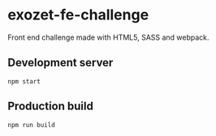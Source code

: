 # exozet-fe-challenge
Front end challenge made with HTML5, SASS and webpack.

## Development server
`npm start`

## Production build
`npm run build`